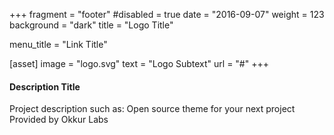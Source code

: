 +++
fragment = "footer"
#disabled = true
date = "2016-09-07"
weight = 123
background = "dark"
title = "Logo Title"

menu_title = "Link Title"

[asset]
  image = "logo.svg"
  text = "Logo Subtext"
  url = "#"
+++

#### Description Title

Project description such as:
Open source theme for your next project
Provided by Okkur Labs
